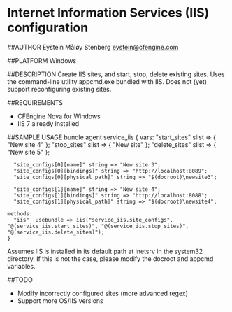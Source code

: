 # Internet Information Services (IIS) configuration

##AUTHOR
Eystein Måløy Stenberg <eystein@cfengine.com>

##PLATFORM
Windows

##DESCRIPTION
Create IIS sites, and start, stop, delete existing sites.
Uses the command-line utility appcmd.exe bundled with IIS.
Does not (yet) support reconfiguring existing sites.

##REQUIREMENTS
 * CFEngine Nova for Windows
 * IIS 7 already installed

##SAMPLE USAGE
    bundle agent service_iis
    {
    vars:
      "start_sites"     slist => { "New site 4" };
      "stop_sites"      slist => { "New site" };
      "delete_sites"    slist => { "New site 5" };

      "site_configs[0][name]" string => "New site 3";
      "site_configs[0][bindings]" string => "http://localhost:8089";
      "site_configs[0][physical_path]" string => "$(docroot)\newsite3";

      "site_configs[1][name]" string => "New site 4";
      "site_configs[1][bindings]" string => "http://localhost:8088";
      "site_configs[1][physical_path]" string => "$(docroot)\newsite4";

    methods:
      "iis"  usebundle => iis("service_iis.site_configs", "@(service_iis.start_sites)", "@(service_iis.stop_sites)", "@(service_iis.delete_sites)");
    }

Assumes IIS is installed in its default path at inetsrv in the system32 directory.
If this is not the case, please modify the docroot and appcmd variables.

##TODO
 * Modify incorrectly configured sites (more advanced regex)
 * Support more OS/IIS versions
